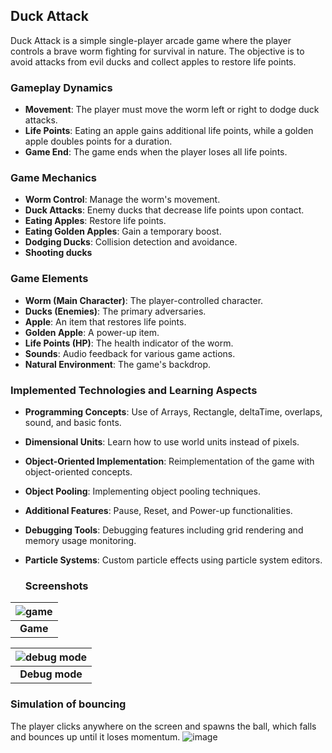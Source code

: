 ## Duck Attack

Duck Attack is a simple single-player arcade game where the player controls a brave worm fighting for survival in nature. The objective is to avoid attacks from evil ducks and collect apples to restore life points.

### Gameplay Dynamics

- **Movement**: The player must move the worm left or right to dodge duck attacks.
- **Life Points**: Eating an apple gains additional life points, while a golden apple doubles points for a duration.
- **Game End**: The game ends when the player loses all life points.

### Game Mechanics

- **Worm Control**: Manage the worm's movement.
- **Duck Attacks**: Enemy ducks that decrease life points upon contact.
- **Eating Apples**: Restore life points.
- **Eating Golden Apples**: Gain a temporary boost.
- **Dodging Ducks**: Collision detection and avoidance.
- **Shooting ducks**

### Game Elements

- **Worm (Main Character)**: The player-controlled character.
- **Ducks (Enemies)**: The primary adversaries.
- **Apple**: An item that restores life points.
- **Golden Apple**: A power-up item.
- **Life Points (HP)**: The health indicator of the worm.
- **Sounds**: Audio feedback for various game actions.
- **Natural Environment**: The game's backdrop.

### Implemented Technologies and Learning Aspects

- **Programming Concepts**: Use of Arrays, Rectangle, deltaTime, overlaps, sound, and basic fonts.
- **Dimensional Units**: Learn how to use world units instead of pixels.
- **Object-Oriented Implementation**: Reimplementation of the game with object-oriented concepts.
- **Object Pooling**: Implementing object pooling techniques.
- **Additional Features**: Pause, Reset, and Power-up functionalities.
- **Debugging Tools**: Debugging features including grid rendering and memory usage monitoring.
- **Particle Systems**: Custom particle effects using particle system editors.

  ### Screenshots
|![game](https://github.com/mlukee/duckattackgame/assets/31586745/bec5f9bf-66a6-4c94-929c-67877f21f9e3)|
|:--:|
|**Game**|

|![debug mode](https://github.com/mlukee/duckattackgame/assets/31586745/bc808297-4e9c-4488-8bfc-7a4e6749ddde)|
|:--:|
|**Debug mode**|

### Simulation of bouncing
The player clicks anywhere on the screen and spawns the ball, which falls and bounces up until it loses momentum.
![image](https://github.com/mlukee/duckattackgame/assets/31586745/312929d3-6f54-42cb-b8ae-a0a1b953a04d)


